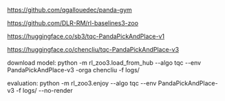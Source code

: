 https://github.com/qgallouedec/panda-gym

https://github.com/DLR-RM/rl-baselines3-zoo

https://huggingface.co/sb3/tqc-PandaPickAndPlace-v1

https://huggingface.co/chencliu/tqc-PandaPickAndPlace-v3

download model:
python -m rl_zoo3.load_from_hub --algo tqc --env PandaPickAndPlace-v3 -orga chencliu -f logs/

evaluation:
python -m rl_zoo3.enjoy --algo tqc --env PandaPickAndPlace-v3 -f logs/ --no-render